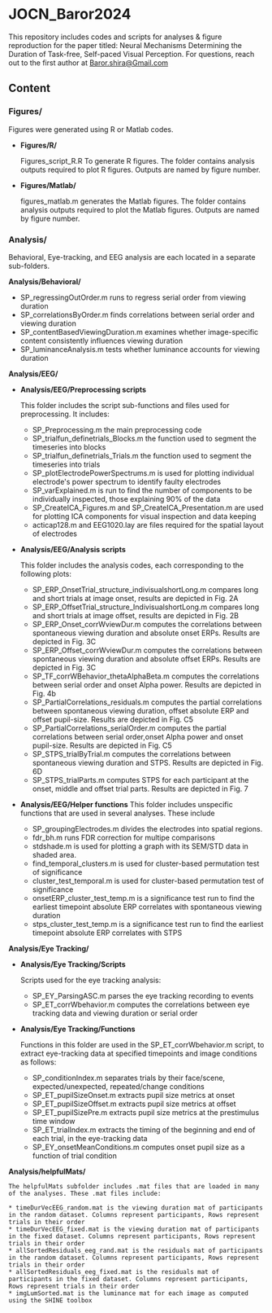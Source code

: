 # JOCN_Baror2024
This repository includes codes and scripts for analyses &amp; figure reproduction for the paper titled: Neural Mechanisms Determining the Duration of Task-free, Self-paced Visual Perception.
For questions, reach out to the first author at Baror.shira@Gmail.com

## Content

### Figures/
  
Figures were generated using R or Matlab codes.
  
- **Figures/R/**
            
	Figures_script_R.R To generate R figures. 
	The folder contains analysis outputs required to plot R figures. 
	Outputs are named by figure number.

- **Figures/Matlab/**
	    
	figures_matlab.m generates the Matlab figures.
	The folder contains analysis outputs required to plot the Matlab figures. 
	Outputs are named by figure number.
     
### Analysis/

Behavioral, Eye-tracking, and EEG analysis are each located in a separate sub-folders.

**Analysis/Behavioral/**

* SP_regressingOutOrder.m runs to regress serial order from viewing duration
* SP_correlationsByOrder.m finds correlations between serial order and viewing duration
* SP_contentBasedViewingDuration.m examines whether image-specific content consistently influences viewing duration
* SP_luminanceAnalysis.m tests whether luminance accounts for viewing duration
  
**Analysis/EEG/**
  
  - **Analysis/EEG/Preprocessing scripts**
    
    This folder includes the script sub-functions and files used for preprocessing. It includes:

	* SP_Preprocessing.m the main preprocessing code
	* SP_trialfun_definetrials_Blocks.m the function used to segment the timeseries into blocks
	* SP_trialfun_definetrials_Trials.m the function used to segment the timeseries into trials
	* SP_plotElectrodePowerSpectrums.m is used for plotting individual electrode's power spectrum to identify faulty electrodes
	* SP_varExplained.m is run to find the number of components to be individually inspected, those explaining 90% of the data 
	* SP_CreateICA_Figures.m and SP_CreateICA_Presentation.m are used for plotting ICA components for visual inspection and data keeping
	* acticap128.m and EEG1020.lay are files required for the spatial layout of electrodes
    	

  - **Analysis/EEG/Analysis scripts**

    This folder includes the analysis codes, each corresponding to the following plots:

	* SP_ERP_OnsetTrial_structure_indivisualshortLong.m compares long and short trials at image onset, results are depicted in Fig. 2A
	* SP_ERP_OffsetTrial_structure_IndivisualshortLong.m compares long and short trials at image offset, results are depicted in Fig. 2B
	* SP_ERP_Onset_corrWviewDur.m computes the correlations between spontaneous viewing duration and absolute onset ERPs. Results are depicted in Fig. 3C
	* SP_ERP_Offset_corrWviewDur.m computes the correlations between spontaneous viewing duration and absolute offset ERPs. Results are depicted in Fig. 3C
	* SP_TF_corrWBehavior_thetaAlphaBeta.m computes the correlations between serial order and onset Alpha power. Results are depicted in Fig. 4b
	* SP_PartialCorrelations_residuals.m computes the partial correlations between spontaneous viewing duration, offset absolute ERP and offset pupil-size. Results are 		depicted in Fig. C5
	* SP_PartialCorrelations_serialOrder.m computes the partial correlations between serial order,onset Alpha power and onset pupil-size. Results are 				depicted in Fig. C5
	* SP_STPS_trialByTrial.m computes the correlations between spontaneous viewing duration and STPS. Results are depicted in Fig. 6D
   	* SP_STPS_trialParts.m computes STPS for each participant at the onset, middle and offset trial parts. Results are depicted in Fig. 7

    
  - **Analysis/EEG/Helper functions**
    This folder includes unspecific functions that are used in several analyses. These include
	* SP_groupingElectrodes.m divides the electrodes into spatial regions.
	* fdr_bh.m runs FDR correction for multipe comparisons
	* stdshade.m is used for plotting a graph with its SEM/STD data in shaded area.
	* find_temporal_clusters.m is used for cluster-based permutation test of significance
	* cluster_test_temporal.m is used for cluster-based permutation test of significance
	* onsetERP_cluster_test_temp.m is a significance test run to find the earliest timepoint absolute ERP correlates with spontaneous viewing duration
	* stps_cluster_test_temp.m is a significance test run to find the earliest timepoint absolute ERP correlates with STPS

**Analysis/Eye Tracking/**

  - **Analysis/Eye Tracking/Scripts**

	Scripts used for the eye tracking analysis:

	* SP_EY_ParsingASC.m parses the eye tracking recording to events
	* SP_ET_corrWbehavior.m computes the correlations between eye tracking data and viewing duration or serial order

  - **Analysis/Eye Tracking/Functions**

	Functions in this folder are used in the SP_ET_corrWbehavior.m script, to extract eye-tracking data at specified timepoints and image conditions as follows:

	* SP_conditionIndex.m separates trials by their face/scene, expected/unexpected, repeated/change conditions
	* SP_ET_pupilSizeOnset.m extracts pupil size metrics at onset
	* SP_ET_pupilSizeOffset.m extracts pupil size metrics at offset
	* SP_ET_pupilSizePre.m extracts pupil size metrics at the prestimulus time window
	* SP_ET_trialIndex.m extracts the timing of the beginning and end of each trial, in the eye-tracking data
	* SP_EY_onsetMeanConditions.m computes onset pupil size as a function of trial condition

**Analysis/helpfulMats/**

	The helpfulMats subfolder includes .mat files that are loaded in many of the analyses. These .mat files include:
 
 	* timeDurVecEEG_random.mat is the viewing duration mat of participants in the random dataset. Columns represent participants, Rows represent trials in their order
 	* timeDurVecEEG_fixed.mat is the viewing duration mat of participants in the fixed dataset. Columns represent participants, Rows represent trials in their order
 	* allSortedResiduals_eeg_rand.mat is the residuals mat of participants in the random dataset. Columns represent participants, Rows represent trials in their order
 	* allSortedResiduals_eeg_fixed.mat is the residuals mat of participants in the fixed dataset. Columns represent participants, Rows represent trials in their order
 	* imgLumSorted.mat is the luminance mat for each image as computed using the SHINE toolbox
 
